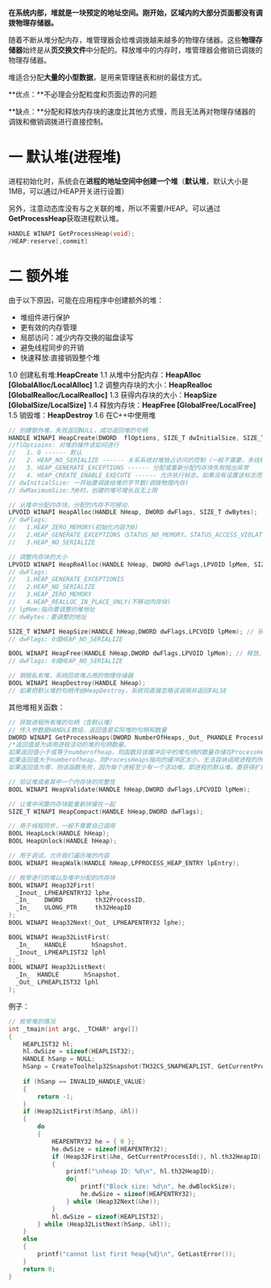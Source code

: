 **在系统内部，堆就是一块预定的地址空间。刚开始，区域内的大部分页面都没有调拨物理存储器。**

随着不断从堆分配内存，堆管理器会给堆调拨越来越多的物理存储器。这些**物理存储器**始终是从**页交换文件**中分配的。释放堆中的内存时，堆管理器会撤销已调拨的物理存储器。

堆适合分配**大量的小型数据**，是用来管理链表和树的最佳方式。

**优点：**不必理会分配粒度和页面边界的问题     

**缺点：**分配和释放内存块的速度比其他方式慢，而且无法再对物理存储器的调拨和撤销调拨进行直接控制。

# 一 默认堆(进程堆) 

进程初始化时，系统会在**进程的地址空间中创建一个堆**（**默认堆**，默认大小是1MB，可以通过/HEAP开关进行设置）

另外，注意动态库没有与之关联的堆，所以不需要/HEAP。可以通过**GetProcessHeap**获取进程默认堆。
```c
HANDLE WINAPI GetProcessHeap(void);
/HEAP:reserve[,commit]
```

# 二 额外堆
由于以下原因，可能在应用程序中创建额外的堆：  
- 堆组件进行保护
- 更有效的内存管理
- 局部访问：减少内存交换的磁盘读写
- 避免线程同步的开销
- 快速释放:直接销毁整个堆

1.0 创建私有堆:**HeapCreate**
1.1 从堆中分配内存：**HeapAlloc [GlobalAlloc/LocalAlloc]**
1.2 调整内存块的大小：**HeapRealloc [GlobalRealloc/LocalRealloc]**
1.3 获得内存块的大小：**HeapSize [GlobalSize/LocalSize]**
1.4 释放内存块：**HeapFree [GlobalFree/LocalFree]**
1.5 销毁堆：**HeapDestroy**
1.6 在C++中使用堆

```c
// 创建额外堆，失败返回NULL，成功返回堆的句柄
HANDLE WINAPI HeapCreate(DWORD  flOptions, SIZE_T dwInitialSize, SIZE_T dwMaximumSize); 
//flOptioins: 对堆的操作该如何进行
//   1. 0 ------ 默认
//   2. HEAP_NO_SERIALIZE ------ 关系系统对堆独占访问的控制（一般不需要，多线程访问会出现问题）
//   3. HEAP_GENERATE_EXCEPTIONS ------ 分配或重新分配内存块失败抛出异常
//   4. HEAP_CREATE_ENABLE_EXECUTE ------ 允许执行标志，如果没有设置该标志而在堆上执行代码，会抛出STATUS_ACCESS_VIOLATION异常。
// dwInitialSize: 一开始要调拨给堆的字节数(调拨物理内存)
// dwMaximumSize:为0时，创建的堆可增长且无上限

// 从堆中分配内存块，分配的内存不可移动.
LPVOID WINAPI HeapAlloc(HANDLE hHeap, DWORD dwFlags, SIZE_T dwBytes); 
// dwFlags:
//   1.HEAP_ZERO_MEMORY(初始化内容为0)
//   2.HEAP_GENERATE_EXCEPTIONS（STATUS_NO_MEMORY、STATUS_ACCESS_VIOLATION）
//   3.HEAP_NO_SERIALIZE

// 调整内存块的大小
LPVOID WINAPI HeapReAlloc(HANDLE hHeap, DWORD dwFlags,LPVOID lpMem, SIZE_T dwBytes); 
// dwFlags:
//   1.HEAP_GENERATE_EXCEPTIONIS
//   2.HEAP_NO_SERIALIZE
//   3.HEAP_ZERO_MEMORY
//   4.HEAP_REALLOC_IN_PLACE_ONLY(不移动内存块)
// lpMem:指向要调整的堆地址
// dwBytes：要调整的地址

SIZE_T WINAPI HeapSize(HANDLE hHeap,DWORD dwFlags,LPCVOID lpMem); // 获取内存块的大小
// dwFlags: 0或HEAP_NO_SERIALIZE

BOOL WINAPI HeapFree(HANDLE hHeap,DWORD dwFlags,LPVOID lpMem); // 释放,成功返回TRUE
// dwFlags: 0或HEAP_NO_SERIALIZE

// 销毁私有堆，系统回收堆占用的物理存储器
BOOL WINAPI HeapDestroy(HANDLE hHeap); 
// 如果把默认堆的句柄传给HeapDestroy，系统将直接忽略该调用并返回FALSE
```

其他堆相关函数：
```c
// 获取进程所有堆的句柄（含默认堆）
// 传入参数是HANDLE数组，返回值是实际堆的句柄和数量
DWORD WINAPI GetProcessHeaps(DWORD NumberOfHeaps,_Out_ PHANDLE ProcessHeaps); 
/*返回值是为调用进程活动的堆的句柄数量。
如果返回值小于或等于numberofheap，则函数将该缓冲区中的堆句柄的数量存储在ProcessHeaps指向的缓冲区中。
如果返回值大于numberofheap，则ProcessHeaps指向的缓冲区太小，无法容纳调用进程的所有堆句柄，而函数在缓冲区中存储了numberofheap句柄。使用返回值分配一个足够大的缓冲区来接收所有的句柄，并再次调用该函数。
如果返回值为零，则该函数失败，因为每个进程至少有一个活动堆，即进程的默认堆。要获得扩展错误信息，请调用GetLastError。*/

// 验证堆或者其中一个内存块的完整性
BOOL WINAPI HeapValidate(HANDLE hHeap,DWORD dwFlags,LPCVOID lpMem); 

// 让堆中闲置内存块能重新拼接在一起
SIZE_T WINAPI HeapCompact(HANDLE hHeap,DWORD dwFlags);

// 用于线程同步，一般不需要自己调用
BOOL HeapLock(HANDLE hHeap);
BOOL HeapUnlock(HANDLE hHeap);

// 用于调试，允许我们遍历堆的内容
BOOL WINAPI HeapWalk(HANDLE hHeap,LPPROCESS_HEAP_ENTRY lpEntry);

// 枚举进行的堆以及堆中分配的内存块
BOOL WINAPI Heap32First(
  _Inout_ LPHEAPENTRY32 lphe,
  _In_    DWORD         th32ProcessID,
  _In_    ULONG_PTR     th32HeapID
);
BOOL WINAPI Heap32Next(_Out_ LPHEAPENTRY32 lphe);

BOOL WINAPI Heap32ListFirst(
  _In_    HANDLE       hSnapshot,
  _Inout_ LPHEAPLIST32 lphl
);
BOOL WINAPI Heap32ListNext(
  _In_  HANDLE       hSnapshot,
  _Out_ LPHEAPLIST32 lphl
);
```

例子：

```c
// 枚举堆的情况
int _tmain(int argc, _TCHAR* argv[])
{
    HEAPLIST32 hl;
    hl.dwSize = sizeof(HEAPLIST32);
    HANDLE hSanp = NULL;
    hSanp = CreateToolhelp32Snapshot(TH32CS_SNAPHEAPLIST, GetCurrentProcessId());
    
    if (hSanp == INVALID_HANDLE_VALUE)
    {
        return -1;
    }
    if (Heap32ListFirst(hSanp, &hl))
    {
        do 
        {
            HEAPENTRY32 he = { 0 };
            he.dwSize = sizeof(HEAPENTRY32);
            if (Heap32First(&he, GetCurrentProcessId(), hl.th32HeapID))
            {
                printf("\nheap ID: %d\n", hl.th32HeapID);
                do{
                    printf("Block size: %d\n", he.dwBlockSize);
                    he.dwSize = sizeof(HEAPENTRY32);
                } while (Heap32Next(&he));
            }
            hl.dwSize = sizeof(HEAPLIST32);
        } while (Heap32ListNext(hSanp, &hl));
    }
    else
    {
        printf("cannot list first heap{%d}\n", GetLastError());
    }
    return 0;
}
```